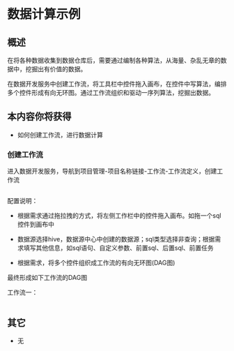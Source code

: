 # 数据计算示例

## 概述

在将各种数据收集到数据仓库后，需要通过编制各种算法，从海量、杂乱无章的数据中，挖掘出有价值的数据。

在数据开发服务中创建工作流，将工具栏中控件拖入画布，在控件中写算法，编排多个控件形成有向无环图。通过工作流组织和驱动一序列算法，挖掘出数据。

## 本内容你将获得

- 如何创建工作流，进行数据计算

### 创建工作流

进入数据开发服务，导航到项目管理-项目名称链接-工作流-工作流定义，创建工作流

<img :src="$withBase('/operation/data_dev_02.png')">

配置说明：

- 根据需求通过拖拉拽的方式，将左侧工作栏中的控件拖入画布。如拖一个sql控件到画布中
- 数据源选择hive，数据源中心中创建的数据源；sql类型选择非查询；根据需求填写其他信息，如sql语句、自定义参数、前置sql、后置sql、前置任务

- 根据需求，将多个控件组织成工作流的有向无环图(DAG图)

最终形成如下工作流的DAG图

 工作流一：

<img :src="$withBase('/operation/data_dev_03.png')"> 

## 其它

- 无
